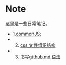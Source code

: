 # Note
这里是一些日常笔记。
* 1.[commonJS](https://github.com/luneshao/Note/blob/master/CommonJS.md);
* 2. [css 文件组织结构](https://github.com/luneshao/Note/blob/master/BEM.md)
* 3. [书写github.md 语法]()
